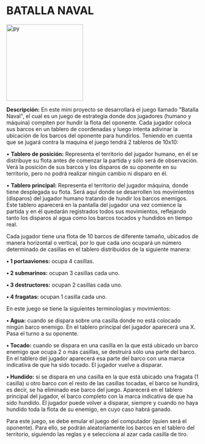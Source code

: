 # BATALLA NAVAL

<img src= "https://i.giphy.com/media/v1.Y2lkPTc5MGI3NjExMnhyYmMxNmthMTc1NDMwcGpraGUzY2toNnI1ZTJkZHF1MDRhcTlhNiZlcD12MV9pbnRlcm5hbF9naWZfYnlfaWQmY3Q9cw/6BYnBV8FcABBcuKqDi/giphy.gif" alt="py" width = "200px">

**Descripción:** En este mini proyecto se desarrollará el juego llamado "Batalla Naval", el cual 
es un juego de estrategia donde dos jugadores (humano y máquina) compiten por hundir la 
flota del oponente. Cada jugador coloca sus barcos en un tablero de coordenadas y luego 
intenta adivinar la ubicación de los barcos del oponente para hundirlos. Teniendo en cuenta 
que se jugará contra la maquina el juego tendrá 2 tableros de 10x10: 

• **Tablero de posición:** Representa el territorio del jugador humano, en él se distribuye 
su flota antes de comenzar la partida y sólo será de observación. Verá la posición de 
sus barcos y los disparos de su oponente en su territorio, pero no podrá realizar ningún 
cambio ni disparo en él. 

• **Tablero principal:** Representa el territorio del jugador máquina, donde tiene 
desplegada su flota. Será aquí donde se desarrollen los movimientos (disparos) del 
jugador humano tratando de hundir los barcos enemigos. Este tablero aparecerá en 
la pantalla del jugador una vez comience la partida y en él quedarán registrados todos 
sus movimientos, reflejando tanto los disparos al agua como los barcos tocados y 
hundidos en tiempo real. 

Cada jugador tiene una flota de 10 barcos de diferente tamaño, ubicados de manera 
horizontal o vertical, por lo que cada uno ocupará un número determinado de casillas en el 
tablero distribuidos de la siguiente manera: 

**• 1 portaaviones:** ocupa 4 casillas. 

**• 2 submarinos:** ocupan 3 casillas cada uno. 

**• 3 destructores:** ocupan 2 casillas cada uno. 

**• 4 fragatas:** ocupan 1 casilla cada uno.

En este juego se tiene la siguientes terminologías y movimientos: 

**• Agua:** cuando se dispara sobre una casilla donde no está colocado ningún barco 
enemigo. En el tablero principal del jugador aparecerá una X. Pasa el turno a su 
oponente. 

**• Tocado:** cuando se dispara en una casilla en la que está ubicado un barco enemigo 
que ocupa 2 o más casillas, se destruirá sólo una parte del barco. En el tablero del 
jugador aparecerá esa parte del barco con una marca indicativa de que ha sido tocado. 
El jugador vuelve a disparar. 

**• Hundido:** si se dispara en una casilla en la que está ubicado una fragata (1 casilla) u 
otro barco con el resto de las casillas tocadas, el barco se hundirá, es decir, se ha 
eliminado ese barco del juego. Aparecerá en el tablero principal del jugador, el barco 
completo con la marca indicativa de que ha sido hundido. El jugador puede volver a 
disparar, siempre y cuando no haya hundido toda la flota de su enemigo, en cuyo caso 
habrá ganado. 

Para este juego, se debe emular el juego del computador (quien será el oponente). Para ello, 
se podrán aleatoriamente los barcos en el tablero del territorio, siguiendo las reglas y e 
selecciona al azar cada casilla de tiro.
